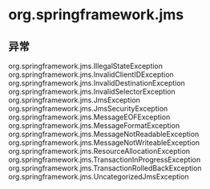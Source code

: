 # org.springframework.jms

## 异常

org.springframework.jms.IllegalStateException
org.springframework.jms.InvalidClientIDException
org.springframework.jms.InvalidDestinationException
org.springframework.jms.InvalidSelectorException
org.springframework.jms.JmsException
org.springframework.jms.JmsSecurityException
org.springframework.jms.MessageEOFException
org.springframework.jms.MessageFormatException
org.springframework.jms.MessageNotReadableException
org.springframework.jms.MessageNotWriteableException
org.springframework.jms.ResourceAllocationException
org.springframework.jms.TransactionInProgressException
org.springframework.jms.TransactionRolledBackException
org.springframework.jms.UncategorizedJmsException




